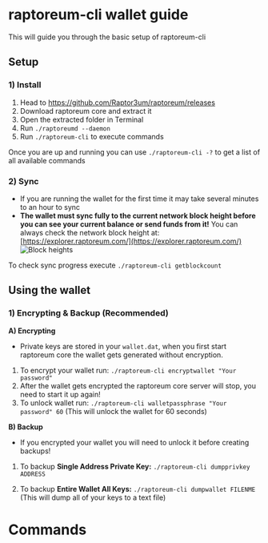 # raptoreum-cli wallet guide

This will guide you through the basic setup of raptoreum-cli


## Setup
### 1) Install
1) Head to https://github.com/Raptor3um/raptoreum/releases
2) Download raptoreum core and extract it
3) Open the extracted folder in Terminal 
4) Run `./raptoreumd --daemon`
5) Run `./raptoreum-cli` to execute commands

Once you are up and running you can use `./raptoreum-cli -?` to get a list of all available commands
### 2) Sync
- If you are running the wallet for the first time it may take several minutes to an hour to sync
- **The wallet must sync fully to the current network block height before you can see your current balance or send funds from it!**
You can always check the network block height at: [https://explorer.raptoreum.com/](https://explorer.raptoreum.com/)
![Block heights](https://i.imgur.com/ua6uq52.png)

To check sync progress execute ``./raptoreum-cli getblockcount``

## Using the wallet
### 1) Encrypting & Backup (Recommended)

**A) Encrypting** 
- Private keys are stored in your `wallet.dat`, when you first start raptoreum core the wallet gets generated without encryption.
1) To encrypt your wallet run:
 `./raptoreum-cli encryptwallet "Your password"`
 2) After the wallet gets encrypted the raptoreum core server will stop, you need to start it up again!
 3) To unlock wallet run:
 `./raptoreum-cli walletpassphrase "Your password" 60` (This will unlock the wallet for 60 seconds)

**B) Backup** 
- If you encrypted your wallet you will need to unlock it before creating backups!
1) To backup **Single Address Private Key:**
`./raptoreum-cli dumpprivkey ADDRESS`

2) To backup **Entire Wallet All Keys:**
`./raptoreum-cli dumpwallet FILENME` (This will dump all of your keys to a text file)
# Commands



